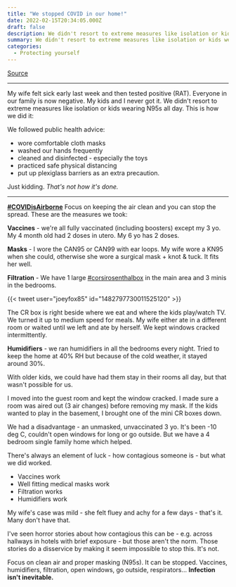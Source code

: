```yaml
---
title: "We stopped COVID in our home!"
date: 2022-02-15T20:34:05.000Z
draft: false
description: We didn't resort to extreme measures like isolation or kids wearing N95s all day. This is how we did it
summary: We didn't resort to extreme measures like isolation or kids wearing N95s all day. This is how we did it
categories:
  - Protecting yourself
---
```

[Source](https://twitter.com/joeyfox85/status/1493685067126030337)

---

My wife felt sick early last week and then tested positive (RAT). Everyone in our family is now negative. My kids and I never got it. We didn't resort to extreme measures like isolation or kids wearing N95s all day. This is how we did it:

We followed public health advice:
- wore comfortable cloth masks
- washed our hands frequently
- cleaned and disinfected - especially the toys
- practiced safe physical distancing
- put up plexiglass barriers as an extra precaution.

Just kidding. *That's not how it's done.*

---

**[#COVIDisAirborne](https://twitter.com/hashtag/COVIDisAirborne)** Focus on keeping the air clean and you can stop the spread. These are the measures we took:

**Vaccines** - we're all fully vaccinated (including boosters) except my 3 yo. My 4 month old had 2 doses in utero. My 6 yo has 2 doses.

**Masks** - I wore the CAN95 or CAN99 with ear loops. My wife wore a KN95 when she could, otherwise she wore a surgical mask + knot & tuck. It fits her well.

**Filtration** - We have 1 large [#corsirosenthalbox](https://twitter.com/hashtag/corsirosenthalbox) in the main area and 3 minis in the bedrooms.

{{< tweet user="joeyfox85" id="1482797730011525120" >}}

The CR box is right beside where we eat and where the kids play/watch TV. We turned it up to medium speed for meals. My wife either ate in a different room or waited until we left and ate by herself. We kept windows cracked intermittently.

**Humidifiers** - we ran humidifiers in all the bedrooms every night. Tried to keep the home at 40% RH but because of the cold weather, it stayed around 30%.

With older kids, we could have had them stay in their rooms all day, but that wasn't possible for us.

I moved into the guest room and kept the window cracked. I made sure a room was aired out (3 air changes) before removing my mask. If the kids wanted to play in the basement, I brought one of the mini CR boxes down.

We had a disadvantage - an unmasked, unvaccinated 3 yo. It's been -10 deg C, couldn't open windows for long or go outside. But we have a 4 bedroom single family home which helped.

There's always an element of luck - how contagious someone is - but what we did worked.

- Vaccines work
- Well fitting medical masks work
- Filtration works
- Humidifiers work

My wife's case was mild - she felt fluey and achy for a few days - that's it. Many don't have that.

I've seen horror stories about how contagious this can be - e.g. across hallways in hotels with brief exposure - but those aren't the norm. Those stories do a disservice by making it seem impossible to stop this. It's not. 

Focus on clean air and proper masking (N95s). It can be stopped. Vaccines, humidifiers, filtration, open windows, go outside, respirators... **Infection isn't inevitable.**